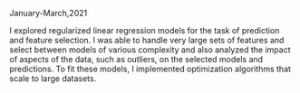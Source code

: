 January-March,2021

I explored regularized linear regression models for the task of prediction and feature selection. I was able to handle very large sets of features and select between models of various complexity and also analyzed the impact of aspects of the data, such as outliers, on the selected models and predictions. To fit these models, I implemented optimization algorithms that scale to large datasets.
